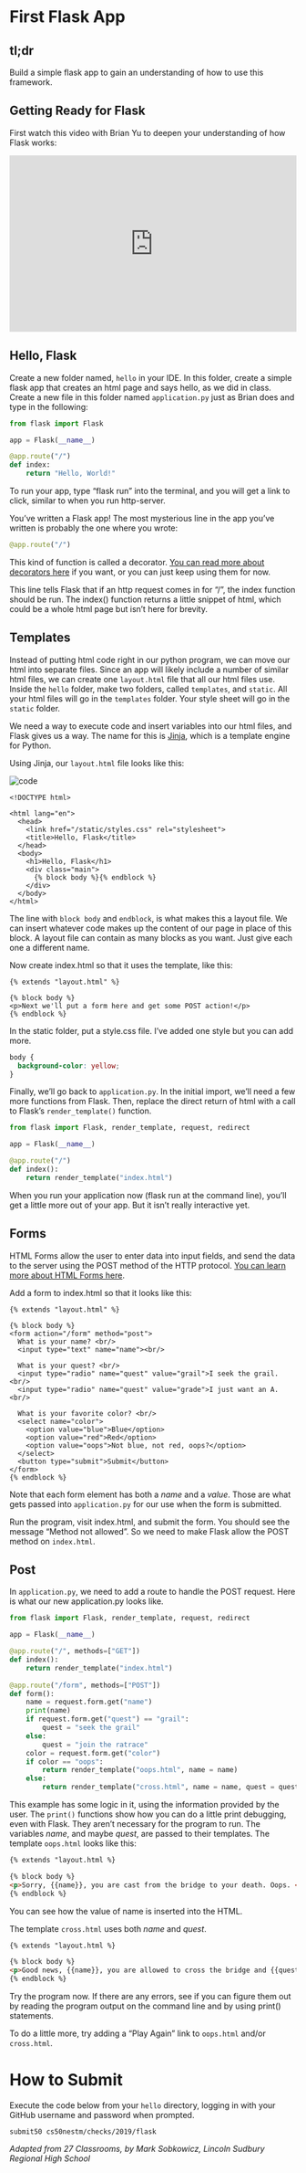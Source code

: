 # First Flask App

## tl;dr
Build a simple flask app to gain an understanding of how to use this framework.

## Getting Ready for Flask

<style type="text/css">
.iframe_container {
	position: relative;
	padding-bottom: 56.25%; 
	padding-top: 25px;
	height: 0;
	margin-bottom: 30px;
}

.iframe_container iframe {
	position: absolute;
	top: 0;
	left: 0;
	width: 100%;
	height: 100%;
}
</style>

First watch this video with Brian Yu to deepen your understanding of how Flask works:

<div class="iframe_container">
  <iframe src="https://www.youtube.com/embed/GhB6Q7KC-SM?modestbranding=1&amp;rel=0&amp;showinfo=0" frameborder="0" allow="accelerometer; autoplay; encrypted-media; gyroscope; picture-in-picture" allowfullscreen=""> </iframe>
</div>

## Hello, Flask
Create a new folder named, `hello` in your IDE. In this folder, create a simple flask app that creates an html page and says hello, as we did in class. Create a new file in this folder named `application.py` just as Brian does and type in the following:

```python
from flask import Flask

app = Flask(__name__)

@app.route("/")
def index:
    return "Hello, World!"
```    

To run your app, type “flask run” into the terminal, and you will get a link to click, similar to when you run http-server.

You’ve written a Flask app!  The most mysterious line in the app you’ve written is probably the one where you wrote:

```python
@app.route("/")
```

This kind of function is called a decorator. [You can read more about decorators here](https://realpython.com/primer-on-python-decorators/) if you want, or you can just keep using them for now.

This line tells Flask that if an http request comes in for “/”, the index function should be run.  The index() function returns a little snippet of html, which could be a whole html page but isn’t here for brevity.

## Templates
Instead of putting html code right in our python program, we can move our html into separate files. Since an app will likely include a number of similar html files, we can create one `layout.html` file that all our html files use. Inside the `hello` folder, make two folders, called `templates`, and `static`. All your html files will go in the `templates` folder.  Your style sheet will go in the `static` folder.

We need a way to execute code and insert variables into our html files, and Flask gives us a way. The name for this is [Jinja](https://palletsprojects.com/p/jinja/), which is a template engine for Python.

Using Jinja, our `layout.html` file looks like this:

<img alt="code" src="helloflask.png">

```jinja
<!DOCTYPE html>

<html lang="en">
  <head>
    <link href="/static/styles.css" rel="stylesheet">
    <title>Hello, Flask</title>	  
  </head>
  <body>
    <h1>Hello, Flask</h1>
    <div class="main">
      {% block body %}{% endblock %}
    </div>
  </body>
</html>
```


The line with `block body` and `endblock`, is what makes this a layout file.  We can insert whatever code makes up the content of our page in place of this block. A layout file can contain as many blocks as you want. Just give each one a different name.

Now create index.html so that it uses the template, like this:

```django
{% extends "layout.html" %}

{% block body %}
<p>Next we'll put a form here and get some POST action!</p>
{% endblock %}
```

In the static folder, put a style.css file.  I’ve added one style but you can add more.

```css
body {
  background-color: yellow;
}
```

Finally, we’ll go back to `application.py`.  In the initial import, we’ll need a few more functions from Flask.  Then, replace the direct return of html with a call to Flask’s `render_template()` function.

```python
from flask import Flask, render_template, request, redirect

app = Flask(__name__)

@app.route("/")
def index():
    return render_template("index.html")
```

When you run your application now (flask run at the command line), you’ll get a little more out of your app.  But it isn’t really interactive yet.

## Forms

HTML Forms allow the user to enter data into input fields, and send the data to the server using the POST method of the HTTP protocol. [You can learn more about HTML Forms here](https://www.w3schools.com/html/html_forms.asp).

Add a form to index.html so that it looks like this:

```django
{% extends "layout.html" %}

{% block body %}
<form action="/form" method="post">
  What is your name? <br/>
  <input type="text" name="name"><br/>
	
  What is your quest? <br/>
  <input type="radio" name="quest" value="grail">I seek the grail.<br/>
  <input type="radio" name="quest" value="grade">I just want an A.<br/>
  
  What is your favorite color? <br/>
  <select name="color">
    <option value="blue">Blue</option>
    <option value="red">Red</option>
    <option value="oops">Not blue, not red, oops?</option>
  </select>
  <button type="submit">Submit</button>
</form>
{% endblock %}
```

Note that each form element has both a *name* and a *value*. Those are what gets passed into `application.py` for our use when the form is submitted.

Run the program, visit index.html, and submit the form.  You should see the message “Method not allowed”.  So we need to make Flask allow the POST method on `index.html`.

## Post

In `application.py`, we need to add a route to handle the POST request. Here is what our new application.py looks like.
	
```python
from flask import Flask, render_template, request, redirect

app = Flask(__name__)

@app.route("/", methods=["GET"])
def index():
    return render_template("index.html")
    
@app.route("/form", methods=["POST"])
def form():
    name = request.form.get("name")
    print(name)
    if request.form.get("quest") == "grail":
        quest = "seek the grail"
    else:
        quest = "join the ratrace"
    color = request.form.get("color")
    if color == "oops":
        return render_template("oops.html", name = name)
    else:
        return render_template("cross.html", name = name, quest = quest)    
```  

This example has some logic in it, using the information provided by the user. The `print()` functions show how you can do a little print debugging, even with Flask. They aren’t necessary for the program to run. The variables *name*, and maybe *quest*, are passed to their templates.  The template `oops.html` looks like this:

```html
{% extends "layout.html %}

{% block body %}
<p>Sorry, {{name}}, you are cast from the bridge to your death. Oops. </p>
{% endblock %}
```

You can see how the value of name is inserted into the HTML.

The template `cross.html` uses both *name* and *quest*.

```html
{% extends "layout.html %}

{% block body %}
<p>Good news, {{name}}, you are allowed to cross the bridge and {{quest}}.</p>
{% endblock %}
```

Try the program now.  If there are any errors, see if you can figure them out by reading the program output on the command line and by using print() statements.

To do a little more, try adding a “Play Again” link to `oops.html` and/or `cross.html`.  

# How to Submit

Execute the code below from your `hello` directory, logging in with your GitHub username and password when prompted.

```
submit50 cs50nestm/checks/2019/flask
```

*Adapted from 27 Classrooms, by Mark Sobkowicz, Lincoln Sudbury Regional High School*
